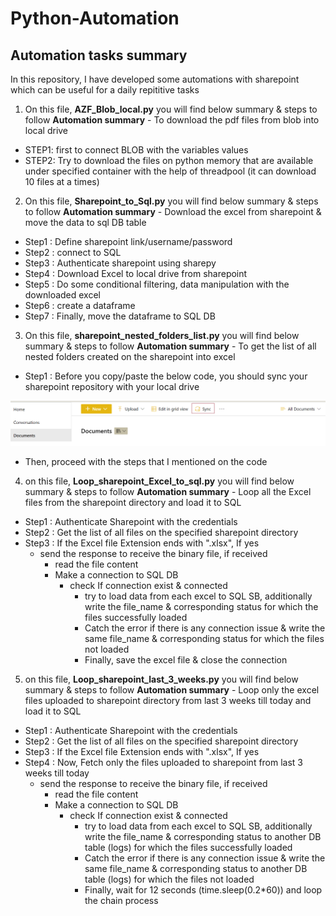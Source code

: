 # Python-Automation

## Automation tasks summary
In this repository, I have developed some automations with sharepoint which can be useful for a daily repititive tasks

1. On this file, **AZF_Blob_local.py** you will find below summary & steps to follow
**Automation summary**  - To download the pdf files from blob into local drive
  * STEP1: first to connect BLOB with the variables values
  * STEP2: Try to download the files on python memory that are available under specified container
           with the help of threadpool (it can download 10 files at a times)

2. On this file, **Sharepoint_to_Sql.py** you will find below summary & steps to follow
**Automation summary**  - Download the excel from sharepoint & move the data to sql DB table
  * Step1 : Define sharepoint link/username/password
  * Step2 : connect to SQL
  * Step3 : Authenticate sharepoint using sharepy
  * Step4 : Download Excel to local drive from sharepoint
  * Step5 : Do some conditional filtering, data manipulation with the downloaded excel
  * Step6 : create a dataframe
  * Step7 : Finally, move the dataframe to SQL DB

3. On this file, **sharepoint_nested_folders_list.py** you will find below summary & steps to follow
**Automation summary**  - To get the list of all nested folders created on the sharepoint into excel
  * Step1 : Before you copy/paste the below code, you should sync your sharepoint repository with your local drive
  
  ![](Screenshots/sync.png)

  * Then, proceed with the steps that I mentioned on the code

4. on this file, **Loop_sharepoint_Excel_to_sql.py** you will find below summary & steps to follow
**Automation summary** - Loop all the Excel files from the sharepoint directory and load it to SQL
  * Step1 : Authenticate Sharepoint with the credentials
  * Step2 : Get the list of all files on the specified sharepoint directory
  * Step3 : If the Excel file Extension ends with ".xlsx", If yes
    * send the response to receive the binary file, if received
      * read the file content
      - Make a connection to SQL DB
        - check If connection exist & connected
          - try to load data from each excel to SQL SB, additionally write the file_name & corresponding status for which the files successfully loaded
          - Catch the error if there is any connection issue & write the same file_name & corresponding status for which the files not loaded
          - Finally, save the excel file & close the connection

5. on this file, **Loop_sharepoint_last_3_weeks.py** you will find below summary & steps to follow
**Automation summary** - Loop only the excel files uploaded to sharepoint directory from last 3 weeks till today and load it to SQL
  * Step1 : Authenticate Sharepoint with the credentials
  * Step2 : Get the list of all files on the specified sharepoint directory
  * Step3 : If the Excel file Extension ends with ".xlsx", If yes
  * Step4 : Now, Fetch only the files uploaded to sharepoint from last 3 weeks till today 
    * send the response to receive the binary file, if received
      * read the file content
      - Make a connection to SQL DB
        - check If connection exist & connected
          - try to load data from each excel to SQL SB, additionally write the file_name & corresponding status to another DB table (logs) for which the files successfully loaded
          - Catch the error if there is any connection issue & write the same file_name & corresponding status to another DB table (logs) for which the files not loaded
          - Finally, wait for 12 seconds (time.sleep(0.2*60)) and loop the chain process